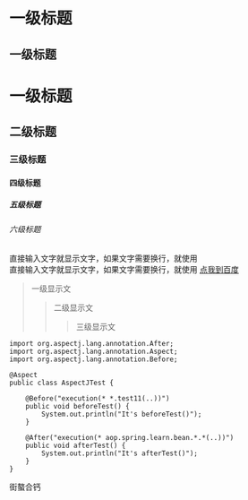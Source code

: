 一级标题
===============
一级标题
-----------

# 一级标题

## 二级标题

### 三级标题

#### 四级标题
##### 五级标题
###### 六级标题
直接输入文字就显示文字，如果文字需要换行，就使用<br>直接输入文字就显示文字，如果文字需要换行，就使用
[点我到百度](http://www.baidu.com)
> 一级显示文
>> 二级显示文
>>> 三级显示文
```
import org.aspectj.lang.annotation.After;
import org.aspectj.lang.annotation.Aspect;
import org.aspectj.lang.annotation.Before;

@Aspect
public class AspectJTest {
	
	@Before("execution(* *.test11(..))")
	public void beforeTest() {
		System.out.println("It's beforeTest()");
	}
	
	@After("execution(* aop.spring.learn.bean.*.*(..))")
	public void afterTest() {
		System.out.println("It's afterTest()");
	}
}
```
街螯合钙

